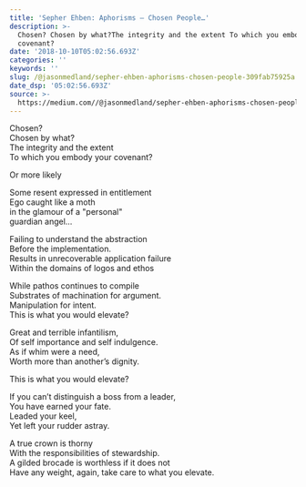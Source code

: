 ```yaml
---
title: 'Sepher Ehben: Aphorisms — Chosen People…'
description: >-
  Chosen? Chosen by what?The integrity and the extent To which you embody your
  covenant?
date: '2018-10-10T05:02:56.693Z'
categories: ''
keywords: ''
slug: /@jasonmedland/sepher-ehben-aphorisms-chosen-people-309fab75925a
date_dsp: '05:02:56.693Z'
source: >-
  https://medium.com//@jasonmedland/sepher-ehben-aphorisms-chosen-people-309fab75925a
---
```


Chosen?   
Chosen by what?  
The integrity and the extent   
To which you embody your covenant?

Or more likely

Some resent expressed in entitlement  
Ego caught like a moth  
in the glamour of a "personal"  
guardian angel…

Failing to understand the abstraction  
Before the implementation.  
Results in unrecoverable application failure  
Within the domains of logos and ethos

While pathos continues to compile  
Substrates of machination for argument.  
Manipulation for intent.  
This is what you would elevate?

Great and terrible infantilism,  
Of self importance and self indulgence.  
As if whim were a need,  
Worth more than another’s dignity.

This is what you would elevate?

If you can’t distinguish a boss from a leader,  
You have earned your fate.   
Leaded your keel,  
Yet left your rudder astray.

A true crown is thorny  
With the responsibilities of stewardship.  
A gilded brocade is worthless if it does not   
Have any weight, again, take care to what you elevate.